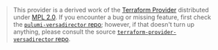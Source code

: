 > This provider is a derived work of the [Terraform Provider](https://github.com/terraform-providers/terraform-provider-versadirector)
> distributed under [MPL 2.0](https://www.mozilla.org/en-US/MPL/2.0/). If you encounter a bug or missing feature,
> first check the [`pulumi-versadirector` repo](/issues); however, if that doesn't turn up anything,
> please consult the source [`terraform-provider-versadirector` repo](https://github.com/terraform-providers/terraform-provider-versadirector/issues).

